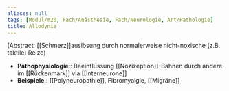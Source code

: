 ```yaml
---
aliases: null
tags: [Modul/m20, Fach/Anästhesie, Fach/Neurologie, Art/Pathologie]
title: Allodynie
---
```

(Abstract::[[Schmerz]]auslösung durch normalerweise nicht-noxische (z.B. taktile) Reize)
- **Pathophysiologie**:: Beeinflussung [[Nozizeption]]-Bahnen durch andere im [[Rückenmark]] via [[Interneurone]]
- **Beispiele**:: [[Polyneuropathie]], Fibromyalgie, [[Migräne]]